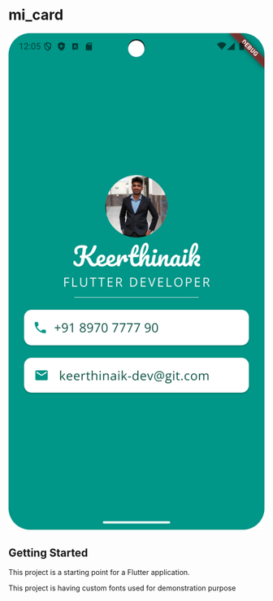 # mi_card

![Alt text](screenshots/screeshot1.png)


## Getting Started

This project is a starting point for a Flutter application.

This project is having custom fonts used for demonstration purpose
